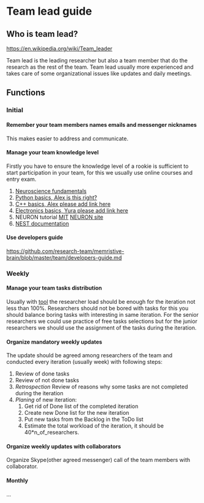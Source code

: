 # Team lead guide

## Who is team lead?

https://en.wikipedia.org/wiki/Team_leader

Team lead is the leading researcher but also a team member that do the research as the rest of the team.
Team lead usually more experienced and takes care of some organizational issues like updates and daily meetings.

## Functions

### Initial 

#### Remember your team members names emails and messenger nicknames
This makes easier to address and communicate.

#### Manage your team knowledge level
Firstly you have to ensure the knowledge level of a rookie is sufficient to start participation in your team, for this we usually use online courses and entry exam.

1. [Neuroscience fundamentals](mcb80x.org)
1. [Python basics, Alex is this right?](https://docs.python.org/3/tutorial/index.html)
1. [C++ basics, Alex please add link here]()
1. [Electronics basics, Yura please add link here]()
1. NEURON tutorial [MIT](http://web.mit.edu/neuron_v7.4/nrntuthtml/index.html) [NEURON site](https://www.neuron.yale.edu/neuron/docs#neuron-beginners)
1. [NEST documentation](https://nest-simulator.readthedocs.io/en/latest/)

#### Use developers guide 

https://github.com/research-team/memristive-brain/blob/master/team/developers-guide.md

### Weekly
#### Manage your team tasks distribution 

Usually with [tool](http://trello.com) the researcher load should be enough for the iteration not less than 100%. Researchers should not be bored with tasks for this you should balance boring tasks with interesting in same iteration. For the senior researchers we could use practice of free tasks selections but for the junior researchers we should use the assignment of the tasks during the iteration.

#### Organize mandatory weekly updates 
The update should be agreed among researchers of the team and conducted every iteration (usually week) with following steps:

1. Review of done tasks 
1. Review of not done tasks
1. *Retrospection* Review of reasons why some tasks are not completed during the iteration 
1. *Planing* of new iteration:
   1. Get rid of Done list of the completed iteration 
   1. Create new Done list for the new iteration
   1. Put new tasks from the Backlog in the ToDo list
   1. Estimate the total workload of the iteration, it should be 40*n_of_researchers.
	
#### Organize weekly updates with collaborators 
Organize Skype(other agreed messenger) call of the team members with collaborator.

#### Monthly 

...

